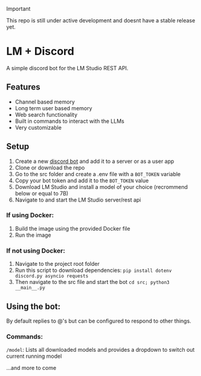 > [!IMPORTANT]  
> This repo is still under active development and doesnt have a stable release yet.

# LM + Discord
A simple discord bot for the LM Studio REST API.

## Features
- Channel based memory
- Long term user based memory
- Web search functionality
- Built in commands to interact with the LLMs
- Very customizable

## Setup
1. Create a new [discord bot](https://discord.com/developers/applications) and add it to a server or as a user app
2. Clone or download the repo
3. Go to the src folder and create a .env file with a `BOT_TOKEN` variable
4. Copy your bot token and add it to the `BOT_TOKEN` value
5. Download LM Studio and install a model of your choice (recrommend below or equal to 7B)
6. Navigate to and start the LM Studio server/rest api

### If using Docker:
1. Build the image using the provided Docker file
2. Run the image

### If not using Docker:
1. Navigate to the project root folder
2. Run this script to download dependencies: `pip install dotenv discord.py asyncio requests`
3. Then navigate to the src file and start the bot `cd src; python3 __main__.py`

## Using the bot:
By default replies to @'s but can be configured to respond to other things.

### Commands:
`/model`: Lists all downloaded models and provides a dropdown to switch out current running model

...and more to come
